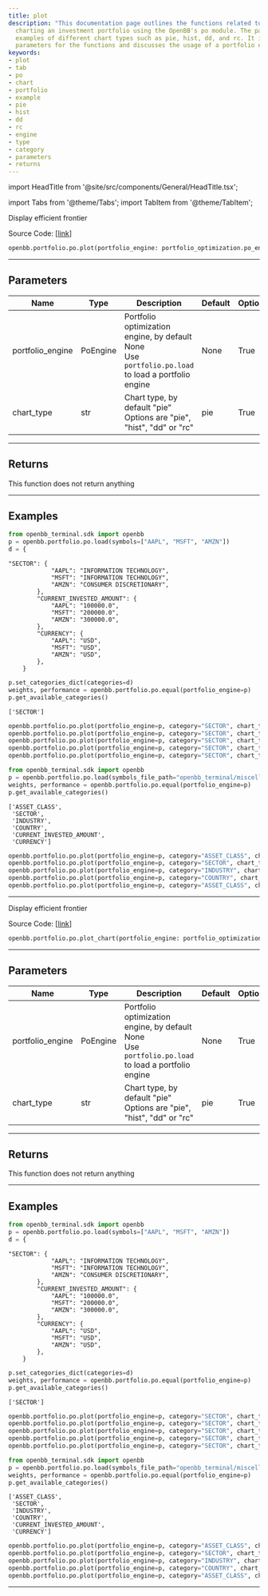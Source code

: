 ```yaml
---
title: plot
description: "This documentation page outlines the functions related to plotting and"
  charting an investment portfolio using the OpenBB's po module. The page provides
  examples of different chart types such as pie, hist, dd, and rc. It includes necessary
  parameters for the functions and discusses the usage of a portfolio engine.
keywords:
- plot
- tab
- po
- chart
- portfolio
- example
- pie
- hist
- dd
- rc
- engine
- type
- category
- parameters
- returns
---
```


import HeadTitle from '@site/src/components/General/HeadTitle.tsx';

<HeadTitle title="portfolio.po.plot - Reference | OpenBB SDK Docs" />

import Tabs from '@theme/Tabs';
import TabItem from '@theme/TabItem';

<Tabs>
<TabItem value="model" label="Model" default>

Display efficient frontier

Source Code: [[link](https://github.com/OpenBB-finance/OpenBBTerminal/tree/main/openbb_terminal/portfolio/portfolio_optimization/po_view.py#L237)]

```python
openbb.portfolio.po.plot(portfolio_engine: portfolio_optimization.po_engine.PoEngine = None, chart_type: str = "pie", kwargs: Any)
```

---

## Parameters

| Name | Type | Description | Default | Optional |
| ---- | ---- | ----------- | ------- | -------- |
| portfolio_engine | PoEngine | Portfolio optimization engine, by default None<br/>Use `portfolio.po.load` to load a portfolio engine | None | True |
| chart_type | str | Chart type, by default "pie"<br/>Options are "pie", "hist", "dd" or "rc" | pie | True |


---

## Returns

This function does not return anything

---

## Examples

```python
from openbb_terminal.sdk import openbb
p = openbb.portfolio.po.load(symbols=["AAPL", "MSFT", "AMZN"])
d = {
```

```
"SECTOR": {
            "AAPL": "INFORMATION TECHNOLOGY",
            "MSFT": "INFORMATION TECHNOLOGY",
            "AMZN": "CONSUMER DISCRETIONARY",
        },
        "CURRENT_INVESTED_AMOUNT": {
            "AAPL": "100000.0",
            "MSFT": "200000.0",
            "AMZN": "300000.0",
        },
        "CURRENCY": {
            "AAPL": "USD",
            "MSFT": "USD",
            "AMZN": "USD",
        },
    }
```
```python
p.set_categories_dict(categories=d)
weights, performance = openbb.portfolio.po.equal(portfolio_engine=p)
p.get_available_categories()
```

```
['SECTOR']
```
```python
openbb.portfolio.po.plot(portfolio_engine=p, category="SECTOR", chart_type="pie")
openbb.portfolio.po.plot(portfolio_engine=p, category="SECTOR", chart_type="hist")
openbb.portfolio.po.plot(portfolio_engine=p, category="SECTOR", chart_type="dd")
openbb.portfolio.po.plot(portfolio_engine=p, category="SECTOR", chart_type="rc")
openbb.portfolio.po.plot(portfolio_engine=p, category="SECTOR", chart_type="heat")
```

```python
from openbb_terminal.sdk import openbb
p = openbb.portfolio.po.load(symbols_file_path="openbb_terminal/miscellaneous/portfolio_examples/allocation/60_40_Portfolio.xlsx")
weights, performance = openbb.portfolio.po.equal(portfolio_engine=p)
p.get_available_categories()
```

```
['ASSET_CLASS',
 'SECTOR',
 'INDUSTRY',
 'COUNTRY',
 'CURRENT_INVESTED_AMOUNT',
 'CURRENCY']
```
```python
openbb.portfolio.po.plot(portfolio_engine=p, category="ASSET_CLASS", chart_type="pie")
openbb.portfolio.po.plot(portfolio_engine=p, category="SECTOR", chart_type="hist")
openbb.portfolio.po.plot(portfolio_engine=p, category="INDUSTRY", chart_type="dd")
openbb.portfolio.po.plot(portfolio_engine=p, category="COUNTRY", chart_type="rc")
openbb.portfolio.po.plot(portfolio_engine=p, category="ASSET_CLASS", chart_type="heat")
```

---

</TabItem>
<TabItem value="view" label="Chart">

Display efficient frontier

Source Code: [[link](https://github.com/OpenBB-finance/OpenBBTerminal/tree/main/openbb_terminal/portfolio/portfolio_optimization/po_view.py#L237)]

```python
openbb.portfolio.po.plot_chart(portfolio_engine: portfolio_optimization.po_engine.PoEngine = None, chart_type: str = "pie", kwargs: Any)
```

---

## Parameters

| Name | Type | Description | Default | Optional |
| ---- | ---- | ----------- | ------- | -------- |
| portfolio_engine | PoEngine | Portfolio optimization engine, by default None<br/>Use `portfolio.po.load` to load a portfolio engine | None | True |
| chart_type | str | Chart type, by default "pie"<br/>Options are "pie", "hist", "dd" or "rc" | pie | True |


---

## Returns

This function does not return anything

---

## Examples

```python
from openbb_terminal.sdk import openbb
p = openbb.portfolio.po.load(symbols=["AAPL", "MSFT", "AMZN"])
d = {
```

```
"SECTOR": {
            "AAPL": "INFORMATION TECHNOLOGY",
            "MSFT": "INFORMATION TECHNOLOGY",
            "AMZN": "CONSUMER DISCRETIONARY",
        },
        "CURRENT_INVESTED_AMOUNT": {
            "AAPL": "100000.0",
            "MSFT": "200000.0",
            "AMZN": "300000.0",
        },
        "CURRENCY": {
            "AAPL": "USD",
            "MSFT": "USD",
            "AMZN": "USD",
        },
    }
```
```python
p.set_categories_dict(categories=d)
weights, performance = openbb.portfolio.po.equal(portfolio_engine=p)
p.get_available_categories()
```

```
['SECTOR']
```
```python
openbb.portfolio.po.plot(portfolio_engine=p, category="SECTOR", chart_type="pie")
openbb.portfolio.po.plot(portfolio_engine=p, category="SECTOR", chart_type="hist")
openbb.portfolio.po.plot(portfolio_engine=p, category="SECTOR", chart_type="dd")
openbb.portfolio.po.plot(portfolio_engine=p, category="SECTOR", chart_type="rc")
openbb.portfolio.po.plot(portfolio_engine=p, category="SECTOR", chart_type="heat")
```

```python
from openbb_terminal.sdk import openbb
p = openbb.portfolio.po.load(symbols_file_path="openbb_terminal/miscellaneous/portfolio_examples/allocation/60_40_Portfolio.xlsx")
weights, performance = openbb.portfolio.po.equal(portfolio_engine=p)
p.get_available_categories()
```

```
['ASSET_CLASS',
 'SECTOR',
 'INDUSTRY',
 'COUNTRY',
 'CURRENT_INVESTED_AMOUNT',
 'CURRENCY']
```
```python
openbb.portfolio.po.plot(portfolio_engine=p, category="ASSET_CLASS", chart_type="pie")
openbb.portfolio.po.plot(portfolio_engine=p, category="SECTOR", chart_type="hist")
openbb.portfolio.po.plot(portfolio_engine=p, category="INDUSTRY", chart_type="dd")
openbb.portfolio.po.plot(portfolio_engine=p, category="COUNTRY", chart_type="rc")
openbb.portfolio.po.plot(portfolio_engine=p, category="ASSET_CLASS", chart_type="heat")
```

---

</TabItem>
</Tabs>
